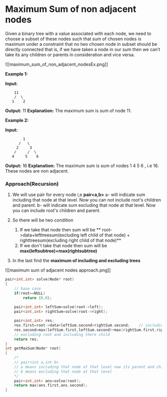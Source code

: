# Maximum Sum of non adjacent nodes

Given a binary tree with a value associated with each node, we need to choose a subset of these nodes such that sum of chosen nodes is maximum under a constraint that no two chosen node in subset should be directly connected that is, if we have taken a node in our sum then we can’t take its any children or parents in consideration and vice versa.

![[maximum_sum_of_non_adjacent_nodesEx.png]]

**Example 1:**

**Input:**     
 ```
     11
    /  \
   1    2
```
**Output:** 11
**Explanation:** The maximum sum is sum of
node 11.

**Example 2:**

**Input:**
```
        1
      /   \
     2     3
    /     /  \
   4     5    6
```
**Output:** 16
**Explanation:** The maximum sum is sum of
nodes 1 4 5 6 , i.e 16. These nodes are
non adjacent.

### Approach(Recursion)
1.  We will use pair for every node i,e **pair<a,b>**
		a- will indicate sum including that node at that level. Now you can not include root's children and parent.
		b- will indicate sum excluding that node at that level. Now you can include root's children and parent.
2.  So there will be two condition
	1.  If we take that node then sum will be ** root->data+lefttreesum(excluding left child of that node) + righttreesum(excluding right child of that node)**
	2.  If we don't take that node then sum will be **max(leftsubtree)+max(rightsubtree)**

3. In the last find the **maximum of including and excluding trees**

![[maximum sum of adjacent nodes approach.png]]

```C++
pair<int,int> solve(Node* root)
{
    // base case
    if(root==NULL)
        return {0,0};
    
    pair<int,int> leftSum=solve(root->left);
    pair<int,int> rightSum=solve(root->right);

    pair<int,int> res;
    res.first=root->data+leftSum.second+rightSum.second;    // including root and excluding child of root
    res.second=max(leftSum.first,leftSum.second)+max(rightSum.first,rightSum.second);
    // excluding root and including there child
    return res;
}
int getMaxSum(Node* root)
{
    /*
    // pair<int a,int b>
    // a means including that node at that level now its parent and child cannnot be included
    // b means excluding that node at that level 
    */
    pair<int,int> ans=solve(root);
    return max(ans.first,ans.second);
}
```